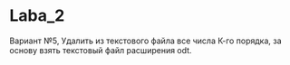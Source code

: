 # Laba_2
Вариант №5, Удалить из текстового файла все числа К-го порядка, за основу взять текстовый файл расширения odt.
